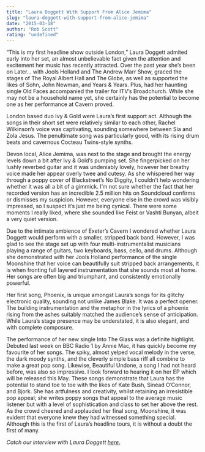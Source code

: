 ```yaml
---
title: "Laura Doggett With Support From Alice Jemima"
slug: "laura-doggett-with-support-from-alice-jemima"
date: "2015-03-18"
author: "Rob Scott"
rating: "undefined"
---
```


“This is my first headline show outside London,” Laura Doggett admited early into her set, an almost unbelievable fact given the attention and excitement her music has recently attracted. Over the past year she’s been on Later… with Jools Holland and The Andrew Marr Show, graced the stages of The Royal Albert Hall and The Globe, as well as supported the likes of Sohn, John Newman, and Years & Years. Plus, had her haunting single Old Faces accompanied the trailer for ITV’s Broadchurch. While she may not be a household name yet, she certainly has the potential to become one as her performance at Cavern proved.

London based duo Ivy & Gold were Laura’s first support act. Although the songs in their short set were relatively similar to each other, Rachel Wilkinson’s voice was captivating, sounding somewhere between Sia and Zola Jesus. The penultimate song was particularly good, with its rising drum beats and cavernous Cocteau Twins-style synths.

Devon local, Alice Jemima, was next to the stage and brought the energy levels down a bit after Ivy & Gold’s pumping set. She fingerpicked on her lushly reverbed guitar and it was undeniably lovely, however her breathy voice made her appear overly twee and cutesy. As she whispered her way through a poppy cover of Blackstreet’s No Diggity, I couldn’t help wondering whether it was all a bit of a gimmick. I’m not sure whether the fact that her recorded version has an incredible 2.5 million hits on Soundcloud confirms or dismisses my suspicion. However, everyone else in the crowd was visibly impressed, so I suspect it’s just me being cynical. There were some moments I really liked, where she sounded like Feist or Vashti Bunyan, albeit a very quiet version.

Due to the intimate ambience of Exeter’s Cavern I wondered whether Laura Doggett would perform with a smaller, stripped back band. However, I was glad to see the stage set up with four multi-instrumentalist musicians playing a range of guitars, two keyboards, bass, cello, and drums. Although she demonstrated with her Jools Holland performance of the single Moonshine that her voice can beautifully suit stripped back arrangements, it is when fronting full layered instrumentation that she sounds most at home. Her songs are often big and triumphant, and consistently emotionally powerful.

Her first song, Phoenix, is unique amongst Laura’s songs for its glitchy electronic quality, sounding not unlike James Blake. It was a perfect opener. The building instrumentation and the metaphor in the lyrics of a phoenix rising from the ashes suitably matched the audience’s sense of anticipation. While Laura’s stage presence may be understated, it is also elegant, and with complete composure.

The performance of her new single Into The Glass was a definite highlight. Debuted last week on BBC Radio 1 by Annie Mac, it has quickly become my favourite of her songs. The spiky, almost yelped vocal melody in the verse, the dark moody synths, and the cleverly simple bass riff all combine to make a great pop song. Likewise, Beautiful Undone, a song I had not heard before, was also so impressive. I look forward to hearing it on her EP which will be released this May. These songs demonstrate that Laura has the potential to stand toe to toe with the likes of Kate Bush, Sinéad O’Connor, and Bjork. She has artfulness and creativity, whilst retaining an irresistible pop appeal; she writes poppy songs that appeal to the average music listener but with a level of sophistication and class to set her above the rest. As the crowd cheered and applauded her final song, Moonshine, it was evident that everyone knew they had witnessed something special. Although this is the first of Laura’s headline tours, it is without a doubt the first of many.

_Catch our interview with Laura Doggett [here.](http://pearshapedexeter.com/laura-doggett-2/)_
